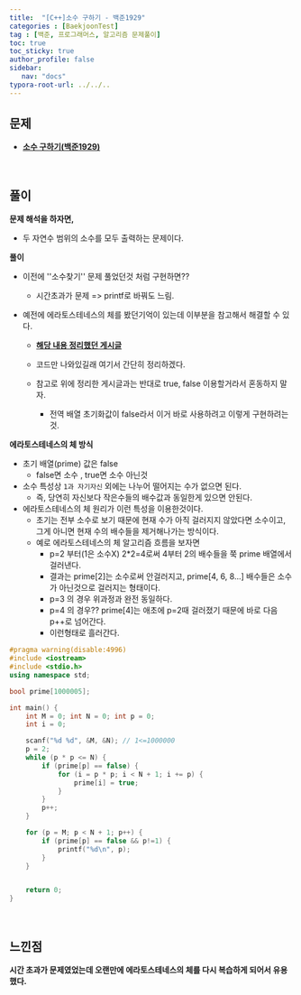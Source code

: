 ```yaml
---
title:  "[C++]소수 구하기 - 백준1929"
categories : [BaekjoonTest]
tag : [백준, 프로그래머스, 알고리즘 문제풀이]
toc: true
toc_sticky: true
author_profile: false
sidebar:
   nav: "docs"
typora-root-url: ../../..
---
```




## 문제

* **[소수 구하기(백준1929)](https://www.acmicpc.net/problem/1929)**

<br>

## 풀이

**문제 해석을 하자면,**

* 두 자연수 범위의 소수를 모두 출력하는 문제이다.



**풀이**

* 이전에 ''소수찾기'' 문제 풀었던것 처럼 구현하면??

  * 시간초과가 문제 => printf로 바꿔도 느림.

* 예전에 에라토스테네스의 체를 봤던기억이 있는데 이부분을 참고해서 해결할 수 있다.

  * **[해당 내용 정리했던 게시글](https://bh946.github.io/algorithm/(Python)Sieve-of-Eratosthenes(%EC%97%90%EB%9D%BC%ED%86%A0%EC%8A%A4%ED%85%8C%EB%84%A4%EC%8A%A4%EC%9D%98-%EC%B2%B4)/)**

  * 코드만 나와있길래 여기서 간단히 정리하겠다.
  * 참고로 위에 정리한 게시글과는 반대로 true, false 이용할거라서 혼동하지 말자.
    * 전역 배열 초기화값이 false라서 이거 바로 사용하려고 이렇게 구현하려는 것.



**에라토스테네스의 체 방식**

* 초기 배열(prime) 값은 false
  * false면 소수 , true면 소수 아닌것
* 소수 특성상 `1과 자기자신` 외에는 나누어 떨어지는 수가 없으면 된다.
  * 즉, 당연히 자신보다 작은수들의 배수값과 동일한게 있으면 안된다.
* 에라토스테네스의 체 원리가 이런 특성을 이용한것이다.
  * 초기는 전부 소수로 보기 때문에 현재 수가 아직 걸러지지 않았다면 소수이고, 그게 아니면 현재 수의 배수들을 제거해나가는 방식이다. 
  * 예로 에라토스테네스의 체 알고리즘 흐름을 보자면
    * p=2 부터(1은 소수X) 2*2=4로써 4부터 2의 배수들을 쭉 prime 배열에서 걸러낸다.
    * 결과는 prime[2]는 소수로써 안걸러지고, prime[4, 6, 8...] 배수들은 소수가 아닌것으로 걸러지는 형태이다.
    * p=3 의 경우 위과정과 완전 동일하다.
    * p=4 의 경우?? prime[4]는 애초에 p=2때 걸러졌기 때문에 바로 다음 p++로 넘어간다.
    * 이런형태로 흘러간다.




```c++
#pragma warning(disable:4996)
#include <iostream>
#include <stdio.h>
using namespace std;

bool prime[1000005];

int main() {
	int M = 0; int N = 0; int p = 0;
	int i = 0;

	scanf("%d %d", &M, &N); // 1<=1000000
	p = 2;
	while (p * p <= N) {
		if (prime[p] == false) {
			for (i = p * p; i < N + 1; i += p) {
				prime[i] = true;
			}
		}
		p++;
	}

	for (p = M; p < N + 1; p++) {
		if (prime[p] == false && p!=1) {
			printf("%d\n", p);
		}
	}


	return 0;
}
```

<br>

## 느낀점

**시간 초과가 문제였었는데 오랜만에 에라토스테네스의 체를 다시 복습하게 되어서 유용했다.**
